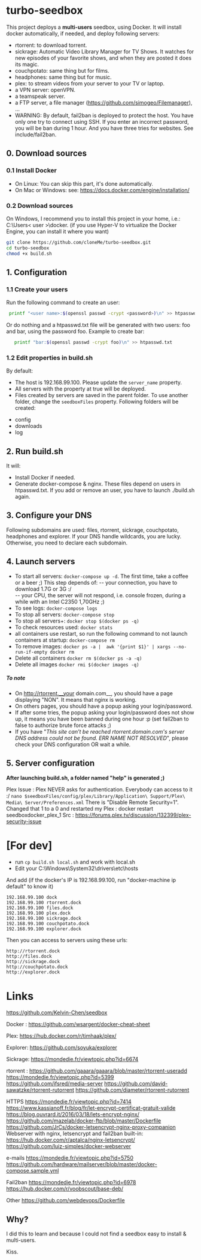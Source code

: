 # turbo-seedbox

This project deploys a **multi-users** seedbox, using Docker. It will install docker automatically, if needed, and deploy following servers:
- rtorrent: to download torrent.
- sickrage: Automatic Video Library Manager for TV Shows. It watches for new episodes of your favorite shows, and when they are posted it does its magic.
- couchpotato: same thing but for films.
- headphones: same thing but for music.
- plex: to stream videos from your server to your TV or laptop.
- a VPN server: openVPN.
- a teamspeak server.
- a FTP server, a file manager (https://github.com/simogeo/Filemanager), ...
- WARNING: By default, fail2ban is deployed to protect the host. You have only one try to connect using SSH. If you enter an incorrect password, you will be ban during 1 hour. And you have three tries for websites. See include/fail2ban.


## 0. Download sources
### 0.1 Install Docker
- On Linux:
You can skip this part, it's done automatically.
- On Mac or Windows:
see: https://docs.docker.com/engine/installation/

### 0.2 Download sources
On Windows, I recommend you to install this project in your home, i.e.: C:\Users\< user >\docker. (if you use Hyper-V to virtualize the Docker Engine, you can install it where you want)
```bash
git clone https://github.com/cloneMe/turbo-seedbox.git
cd turbo-seedbox
chmod +x build.sh
```

## 1. Configuration
### 1.1 Create your users
Run the following command to create an user:
```bash
 printf "<user name>:$(openssl passwd -crypt <password>)\n" >> htpasswd.txt
```
Or do nothing and a htpasswd.txt file will be generated with two users: foo and bar, using the password foo.
Example to create bar:
```bash
   printf "bar:$(openssl passwd -crypt foo)\n" >> htpasswd.txt
```

### 1.2 Edit properties in build.sh
By default:
- The host is 192.168.99.100. Please update the `server_name` property.
- All servers with the property at true will be deployed.
- Files created by servers are saved in the parent folder. To use another folder, change the `seedboxFiles` property. Following folders will be created:
 * config
 * downloads
 * log


## 2. Run build.sh
It will:
- Install Docker if needed.
- Generate docker-compose & nginx. These files depend on users in htpasswd.txt. If you add or remove an user, you have to launch ./build.sh again.


## 3. Configure your DNS
Following subdomains are used: files, rtorrent, sickrage, couchpotato, headphones and explorer.
If your DNS handle wildcards, you are lucky.
Otherwise, you need to declare each subdomain.

## 4. Launch servers

* To start all servers: `docker-compose up -d`. The first time, take a coffee or a beer ;) This step depends of:
-- your connection, you have to download 1.7G or 3G :/  
-- your CPU, the server will not respond, i.e. console frozen, during a while with an Intel C2350 1,70GHz ;)
* To see logs: `docker-compose logs`
* To stop all servers: `docker-compose stop`
* To stop all servers+: `docker stop $(docker ps -q)`
* To check resources used: `docker stats`
* all containers use restart, so run the following command to not launch containers at startup:
`docker-compose rm`
* To remove images: `docker ps -a |  awk '{print $1}' | xargs --no-run-if-empty docker rm`
* Delete all containers `docker rm $(docker ps -a -q)`
* Delete all images `docker rmi $(docker images -q)`


##### To note
* On http://rtorrent.__your domain.com__, you should have a page displaying "NON". It means that nginx is working.
* On others pages, you should have a popup asking your login/password.
* If after some tries, the popup asking your login/password does not show up, it means you have been banned during one hour :p (set fail2ban to false to authorize brute force attacks ;)
* If you have "_This site can’t be reached rtorrent.domain.com's server DNS address could not be found. ERR NAME NOT RESOLVED_", please check your DNS configuration OR wait a while.


## 5. Server configuration
**After launching build.sh, a folder named "help" is generated ;)**

Plex
Issue : Plex NEVER asks for authentication. Everybody can access to it :/
`nano $seedboxFiles/config/plex/Library/Application\ Support/Plex\ Media\ Server/Preferences.xml`
There is "Disable Remote Security=1". Changed that 1 to a 0 and restarted my Plex : docker restart seedboxdocker_plex_1
Src : https://forums.plex.tv/discussion/132399/plex-security-issue


# [For dev]
- run  `cp build.sh local.sh` and work with local.sh
- Edit your C:\Windows\System32\drivers\etc\hosts

And add (if the docker's IP is 192.168.99.100, run "docker-machine ip default" to know it)
```
192.168.99.100 dock
192.168.99.100 rtorrent.dock
192.168.99.100 files.dock
192.168.99.100 plex.dock
192.168.99.100 sickrage.dock
192.168.99.100 couchpotato.dock
192.168.99.100 explorer.dock
```
Then you can access to servers using these urls:
```
http://rtorrent.dock
http://files.dock
http://sickrage.dock
http://couchpotato.dock
http://explorer.dock
```

# Links
https://github.com/Kelvin-Chen/seedbox

Docker : https://github.com/wsargent/docker-cheat-sheet

Plex: https://hub.docker.com/r/timhaak/plex/

Explorer: https://github.com/soyuka/explorer

Sickrage: https://mondedie.fr/viewtopic.php?id=6674

rtorrent : https://github.com/gaaara/gaaara/blob/master/rtorrent-useradd
https://mondedie.fr/viewtopic.php?id=5399
https://github.com/ifsred/media-server
https://github.com/david-sawatzke/rtorrent-rutorrent
https://github.com/diameter/rtorrent-rutorrent

HTTPS
https://mondedie.fr/viewtopic.php?id=7414
https://www.kassianoff.fr/blog/fr/let-encrypt-certificat-gratuit-valide
https://blog.ouvrard.it/2016/03/18/lets-encrypt-nginx/
https://github.com/mazelab/docker-ftp/blob/master/Dockerfile
https://github.com/JrCs/docker-letsencrypt-nginx-proxy-companion
 Webserver with nginx, letsencrypt and fail2ban built-in:
https://hub.docker.com/r/aptalca/nginx-letsencrypt/
https://github.com/luiz-simples/docker-webserver

e-mails
https://mondedie.fr/viewtopic.php?id=5750
https://github.com/hardware/mailserver/blob/master/docker-compose.sample.yml

Fail2ban
https://mondedie.fr/viewtopic.php?id=6978
https://hub.docker.com/r/voobscout/base-deb/

Other
https://github.com/webdevops/Dockerfile


## Why?
I did this to learn and because I could not find a seedbox easy to install & multi-users.

Kiss.
